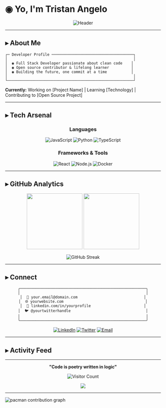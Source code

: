 # ◉ Yo, I'm Tristan Angelo

<div align="center">
  
  ![Header](https://capsule-render.vercel.app/api?type=waving&color=gradient&customColorList=0,2,2,5,30&height=200&section=header&text=Developer%20•%20Creator%20•%20Dreamer&fontSize=40&fontColor=ffffff&animation=fadeIn&fontAlignY=35&desc=Crafting%20digital%20experiences%20with%20precision&descAlignY=55&descSize=15)
  
</div>

---

## ▸ About Me

```
┌─ Developer Profile ─────────────────────────────────────┐
│                                                         │
│  ◉ Full Stack Developer passionate about clean code    │
│  ◉ Open source contributor & lifelong learner          │
│  ◉ Building the future, one commit at a time           │
│                                                         │
└─────────────────────────────────────────────────────────┘
```

**Currently:** Working on [Project Name] | Learning [Technology] | Contributing to [Open Source Project]

---

## ▸ Tech Arsenal

<div align="center">

### Languages
![JavaScript](https://img.shields.io/badge/JavaScript-F7DF1E?style=for-the-badge&logo=javascript&logoColor=black&labelColor=000000)
![Python](https://img.shields.io/badge/Python-3776AB?style=for-the-badge&logo=python&logoColor=white&labelColor=000000)
![TypeScript](https://img.shields.io/badge/TypeScript-007ACC?style=for-the-badge&logo=typescript&logoColor=white&labelColor=000000)

### Frameworks & Tools
![React](https://img.shields.io/badge/React-61DAFB?style=for-the-badge&logo=react&logoColor=black&labelColor=000000)
![Node.js](https://img.shields.io/badge/Node.js-43853D?style=for-the-badge&logo=node.js&logoColor=white&labelColor=000000)
![Docker](https://img.shields.io/badge/Docker-2496ED?style=for-the-badge&logo=docker&logoColor=white&labelColor=000000)

</div>

---

## ▸ GitHub Analytics

<div align="center">
  
  <img height="180em" src="https://github-readme-stats.vercel.app/api?username=Tristan-Angelo&show_icons=true&theme=dark&include_all_commits=true&count_private=true&hide_border=true&bg_color=0d1117"/>
  
  <img height="180em" src="https://github-readme-stats.vercel.app/api/top-langs/?username=Tristan-Angelo&layout=compact&langs_count=8&theme=dark&hide_border=true&bg_color=0d1117"/>

</div>

<div align="center">
  
  ![GitHub Streak](https://nirzak-streak-stats.vercel.app/?user=Tristan-Angelo&theme=dark&hide_border=true)
  
</div>

---

## ▸ Connect

<div align="center">

```
╭─────────────────────────────────────────────────────────╮
│                                                         │
│  📧 your.email@domain.com                              │
│  🌐 yourwebsite.com                                     │
│  💼 linkedin.com/in/yourprofile                        │
│  🐦 @yourtwitterhandle                                  │
│                                                         │
╰─────────────────────────────────────────────────────────╯
```

[![LinkedIn](https://img.shields.io/badge/LinkedIn-0077B5?style=for-the-badge&logo=linkedin&logoColor=white&labelColor=000000)](https://linkedin.com/in/yourprofile)
[![Twitter](https://img.shields.io/badge/Twitter-1DA1F2?style=for-the-badge&logo=twitter&logoColor=white&labelColor=000000)](https://twitter.com/yourtwitterhandle)
[![Email](https://img.shields.io/badge/Email-D14836?style=for-the-badge&logo=gmail&logoColor=white&labelColor=000000)](mailto:your.email@domain.com)

</div>

---

## ▸ Activity Feed

<!--START_SECTION:activity-->
<!--END_SECTION:activity-->

---

<div align="center">
  
  **"Code is poetry written in logic"**
  
  ![Visitor Count](https://profile-counter.glitch.me/Tristan-Angelo/count.svg)
  
  <img src="https://capsule-render.vercel.app/api?type=waving&color=gradient&customColorList=0,2,2,5,30&height=100&section=footer"/>
  
</div>

---

<picture>
  <source media="(prefers-color-scheme: dark)" srcset="https://raw.githubusercontent.com/Tristan-Angelo/Tristan-Angelo/output/pacman-contribution-graph-dark.svg">
  <source media="(prefers-color-scheme: light)" srcset="https://raw.githubusercontent.com/Tristan-Angelo/Tristan-Angelo/output/pacman-contribution-graph.svg">
  <img alt="pacman contribution graph" src="https://raw.githubusercontent.com/Tristan-Angelo/Tristan-Angelo/output/pacman-contribution-graph.svg">
</picture>


